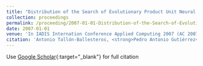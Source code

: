 ```yaml
---
title: "Distribution of the Search of Evolutionary Product Unit Neural Networks for Classification"
collection: proceedings
permalink: /proceeding/2007-01-01-Distribution-of-the-Search-of-Evolutionary-Product-Unit-Neural-Networks-for-Classification
date: 2007-01-01
venue: 'In IADIS Internation Conference Applied Computing 2007 (AC 2007)'
citation: 'Antonio Tallón-Ballesteros, <strong>Pedro Antonio Gutiérrez</strong>, César Hervás-Martínez, &quot;Distribution of the Search of Evolutionary Product Unit Neural Networks for Classification.&quot; In IADIS Internation Conference Applied Computing 2007 (AC 2007), 2007, pp.266--273.'
---
```

Use [Google Scholar](https://scholar.google.com/scholar?q=Distribution+of+the+Search+of+Evolutionary+Product+Unit+Neural+Networks+for+Classification){:target="_blank"} for full citation